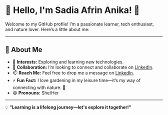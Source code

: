 # 🌟 Hello, I'm Sadia Afrin Anika! 👋

Welcome to my GitHub profile! I’m a passionate learner, tech enthusiast, and nature lover. Here’s a little about me:

---

## 🌟 About Me
- 👀 **Interests:** Exploring and learning new technologies.
- 💞️ **Collaboration:** I’m looking to connect and collaborate on [LinkedIn](https://linkedin.com/in/yourlinkedinprofile).
- 📫 **Reach Me:** Feel free to drop me a message on [LinkedIn](https://linkedin.com/in/yourlinkedinprofile).
- ⚡ **Fun Fact:** I love gardening in my leisure time—it’s my way of connecting with nature. 🌱
- 😄 **Pronouns:** She/Her

---


💡 **"Learning is a lifelong journey—let's explore it together!"**
